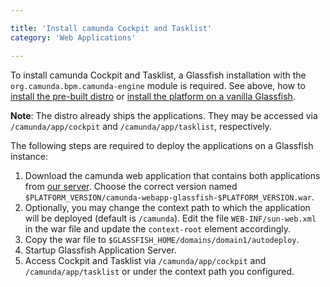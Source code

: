 ```yaml
---

title: 'Install camunda Cockpit and Tasklist'
category: 'Web Applications'

---
```


To install camunda Cockpit and Tasklist, a Glassfish installation with the `org.camunda.bpm.camunda-engine` module is required.
See above, how to [install the pre-built distro](#bpm-platform-install-the-pre-built-distro) or [install the platform on a vanilla Glassfish](#bpm-platform-install-on-a-vanilla-glassfish).

**Note**: The distro already ships the applications. They may be accessed via `/camunda/app/cockpit` and `/camunda/app/tasklist`, respectively.

The following steps are required to deploy the applications on a Glassfish instance:

1. Download the camunda web application that contains both applications from [our server](https://app.camunda.com/nexus/content/groups/public/org/camunda/bpm/webapp/camunda-webapp-glassfish/).
   Choose the correct version named `$PLATFORM_VERSION/camunda-webapp-glassfish-$PLATFORM_VERSION.war`.
2. Optionally, you may change the context path to which the application will be deployed (default is `/camunda`).
   Edit the file `WEB-INF/sun-web.xml` in the war file and update the `context-root` element accordingly.
2. Copy the war file to `$GLASSFISH_HOME/domains/domain1/autodeploy`.
3. Startup Glassfish Application Server.
4. Access Cockpit and Tasklist via `/camunda/app/cockpit` and `/camunda/app/tasklist` or under the context path you configured.
